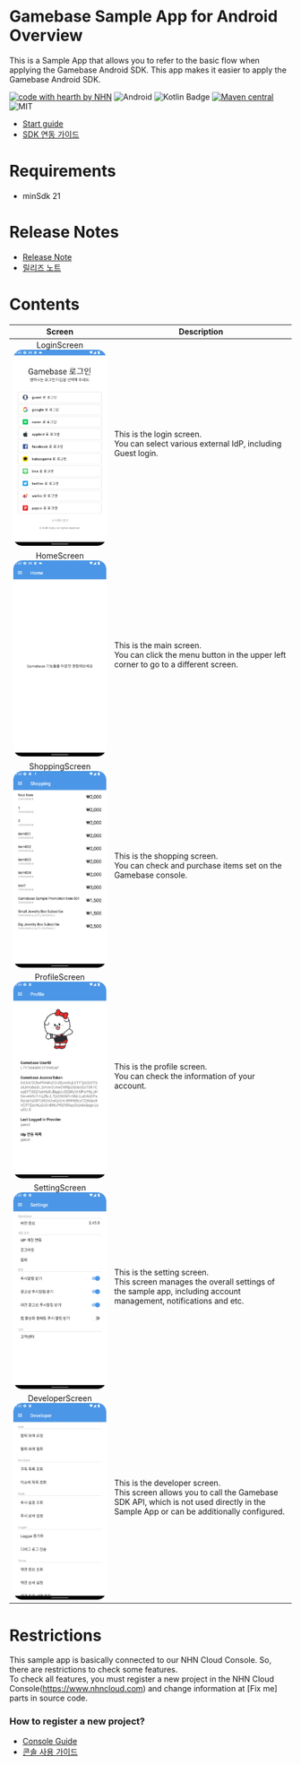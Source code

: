 # Gamebase Sample App for Android Overview
This is a Sample App that allows you to refer to the basic flow when applying the Gamebase Android SDK. This app makes it easier to apply the Gamebase Android SDK.

[![code with hearth by NHN](https://img.shields.io/badge/%3C%2F%3E%20with%20%E2%99%A5%20by-NHN-ff1414.svg)](https://github.com/nhn) ![Android](https://img.shields.io/badge/android-3DDC84?style=flat&logo=android&logoColor=white) ![Kotlin Badge](https://img.shields.io/badge/Kotlin-7F52FF?logo=kotlin&logoColor=fff&style=flat) [![Maven central](https://img.shields.io/maven-central/v/com.toast.android.gamebase/gamebase-sdk?logo=apachemaven)](https://mvnrepository.com/artifact/com.toast.android.gamebase/gamebase-sdk) ![MIT](https://img.shields.io/badge/license-MIT-green)

   * [Start guide](https://docs.nhncloud.com/en/Game/Gamebase/en/aos-started)   
   * [SDK 연동 가이드](https://docs.nhncloud.com/ko/Game/Gamebase/ko/aos-started)

# Requirements
* minSdk 21

# Release Notes

   * [Release Note](https://docs.nhncloud.com/en/Game/Gamebase/en/release-notes-android)  
   * [릴리즈 노트](https://docs.nhncloud.com/ko/Game/Gamebase/ko/release-notes-android)

# Contents
| Screen                                                                                  | Description                                                                                                                                                           |
|-----------------------------------------------------------------------------------------|-----------------------------------------------------------------------------------------------------------------------------------------------------------------------|
| <center>LoginScreen<br><img src="./Images/LoginScreen.png" width="300"></center>        | This is the login screen.<br>You can select various external IdP, including Guest login.                                                                              |
| <center>HomeScreen<br><img src="./Images/HomeScreen.png" width="300"></center>          | This is the main screen.<br>You can click the menu button in the upper left corner to go to a different screen.                                                       |
| <center>ShoppingScreen<br><img src="./Images/ShoppingScreen.png" width="300"></center>  | This is the shopping screen.<br>You can check and purchase items set on the Gamebase console.                                                                         |
| <center>ProfileScreen<br><img src="./Images/ProfileScreen.png" width="300"></center>    | This is the profile screen.<br>You can check the information of your account.                                                                                         |
| <center>SettingScreen<br><img src="./Images/SettingScreen.png" width="300"></center>    | This is the setting screen.<br>This screen manages the overall settings of the sample app, including account management, notifications and etc.                       |
| <center>DeveloperScreen<br><img src="./Images/DeveloperScreen.png" width="300"><center> | This is the developer screen.<br>This screen allows you to call the Gamebase SDK API, which is not used directly in the Sample App or can be additionally configured. |

# Restrictions
This sample app is basically connected to our NHN Cloud Console. So, there are restrictions to check some features.<br>To check all features, you must register a new project in the NHN Cloud Console(https://www.nhncloud.com) and change information at [Fix me] parts in source code.

### How to register a new project?

   * [Console Guide](https://docs.nhncloud.com/en/Game/Gamebase/en/oper-app/)
   * [콘솔 사용 가이드](https://docs.nhncloud.com/ko/Game/Gamebase/ko/oper-app/)

